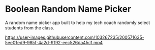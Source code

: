 # Boolean Random Name Picker

A random name picker app built to help my tech coach randomly select students from the class.

https://user-images.githubusercontent.com/103267235/200571635-5ee01ed9-985f-4a2d-9192-eec526da45c1.mp4
